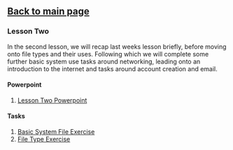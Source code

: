 ## [Back to main page](/README.md)

### Lesson Two
In the second lesson, we will recap last weeks lesson briefly, before moving onto file types and their uses. Following which we will complete some further basic system use tasks around networking, leading onto an introduction to the internet and tasks around account creation and email.
#### Powerpoint 
1. [Lesson Two Powerpoint](/Lessons/LessonTwo/Powerpoints/LessonTwo.pdf)
#### Tasks
1. [Basic System File Exercise](/Lessons/LessonTwo/Tasks/Basic%20System%20Use%20Exercise.pdf)
2. [File Type Exercise](/Lessons/LessonTwo/Tasks/File%20Type%20Exercise.pdf)
